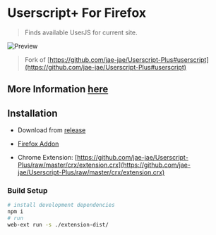 <!-- ![userscript+.gif](https://cdn.rawgit.com/jae-jae/_resources/master/img/userscript+.gif) -->

# Userscript+ For Firefox

> Finds available UserJS for current site.

![Preview](https://raw.githubusercontent.com/magicoflolis/Userscript-Plus/master/resources/example.png)

> Fork of [https://github.com/jae-jae/Userscript-Plus#userscript](https://github.com/jae-jae/Userscript-Plus#userscript)

## More Information [here](https://github.com/jae-jae/Userscript-Plus)

## Installation

- Download from [release](https://github.com/magicoflolis/Userscript-Plus/releases)

- [Firefox Addon](https://addons.mozilla.org/addon/uscriptplus)

- Chrome Extension: [https://github.com/jae-jae/Userscript-Plus/raw/master/crx/extension.crx](https://github.com/jae-jae/Userscript-Plus/raw/master/crx/extension.crx)

### Build Setup

``` bash
# install development dependencies
npm i
# run
web-ext run -s ./extension-dist/
```
